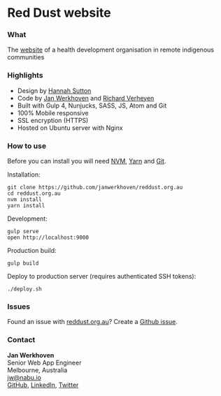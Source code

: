 # Red Dust website

### What

The [website](http://www.reddust.org.au/) of a health development organisation in remote indigenous communities

### Highlights

- Design by [Hannah Sutton](http://hannahsuttondesign.com/)
- Code by [Jan Werkhoven](https://github.com/janwerkhoven) and [Richard Verheyen](https://github.com/richardverheyen)
- Built with Gulp 4, Nunjucks, SASS, JS, Atom and Git
- 100% Mobile responsive
- SSL encryption (HTTPS)
- Hosted on Ubuntu server with Nginx

### How to use

Before you can install you will need [NVM](https://github.com/creationix/nvm), [Yarn](https://yarnpkg.com/en/) and [Git](https://git-scm.com/).

Installation:

```
git clone https://github.com/janwerkhoven/reddust.org.au
cd reddust.org.au
nvm install
yarn install
```

Development:

```
gulp serve
open http://localhost:9000
```

Production build:

```
gulp build
```

Deploy to production server (requires authenticated SSH tokens):

```
./deploy.sh
```

### Issues

Found an issue with [reddust.org.au](https://reddust.org.au)? Create a [Github issue](https://github.com/janwerkhoven/reddust.org.au/issues).

### Contact

**Jan Werkhoven**  
Senior Web App Engineer  
Melbourne, Australia  
<a href="mailto:jw@nabu.io">jw@nabu.io</a>  
[GitHub](https://github.com/janwerkhoven), [LinkedIn](https://au.linkedin.com/pub/jan-werkhoven/10/64/b30), [Twitter](https://twitter.com/jan_werkhoven)
